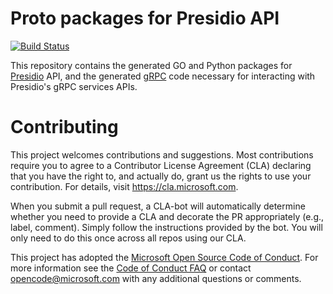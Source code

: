 Proto packages for Presidio API
===========================

[![Build Status](https://dev.azure.com/csedevil/Presidio/_apis/build/status/Presidio-genproto?branchName=master)](https://dev.azure.com/csedevil/Presidio/_build/latest?definitionId=57?branchName=master)

This repository contains the generated GO and Python packages for [Presidio](https://github.com/Microsoft/presidio) API, and the generated [gRPC](https://grpc.io) code necessary for interacting with Presidio's gRPC services
APIs.


# Contributing

This project welcomes contributions and suggestions.  Most contributions require you to agree to a
Contributor License Agreement (CLA) declaring that you have the right to, and actually do, grant us
the rights to use your contribution. For details, visit https://cla.microsoft.com.

When you submit a pull request, a CLA-bot will automatically determine whether you need to provide
a CLA and decorate the PR appropriately (e.g., label, comment). Simply follow the instructions
provided by the bot. You will only need to do this once across all repos using our CLA.

This project has adopted the [Microsoft Open Source Code of Conduct](https://opensource.microsoft.com/codeofconduct/).
For more information see the [Code of Conduct FAQ](https://opensource.microsoft.com/codeofconduct/faq/) or
contact [opencode@microsoft.com](mailto:opencode@microsoft.com) with any additional questions or comments.
